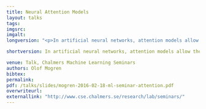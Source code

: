 ```yaml
---
title: Neural Attention Models
layout: talks
tags:
imgsrc: 
imgalt: 
longversion: "<p>In artificial neural networks, attention models allow the system to focus on certain parts of the input. This has shown to improve model accuracy in a number of applications. In image caption generation, attention models help to guide the model towards the parts of the image currently of interest. In neural machine translation, the attention mechanism gives the model an alignment of the words between the source sequence and the target sequence.  In this talk, we'll go through the basic ideas and workings of attention models, both for recurrent networks and for convolutional networks. In conclusion, we will see some recent papers that applies attention mechanisms to solve different tasks in natural language processing and computer vision.<p><em>Mentioned papers</em></p><ul><li><a href=\"http://arxiv.org/abs/1409.0473\" title=\"Bahdanau et.al.\">Bahdanau et.al., Neural Machine Translation by Jointly Learning to Align and Translate</a></li><li><a href=\"http://arxiv.org/abs/1502.03044\" title=\"Xu et.al.\">Xu et.al., Show, Attend and Tell: Neural Image Caption Generation with Visual Attention</a></li><li><a href=\"http://arxiv.org/abs/1602.03001\" title=\"Allamanis et.al.\">Allamanis et.al., A Convolutional Attention Network for Extreme Summarization of Source Code</a></li></ul><p><em>Other related papers</em></p><ul><li><a href=\"http://arxiv.org/abs/1502.04623\" title=\"Gregor et.al.\">Gregor et.al., DRAW: A Recurrent Neural Network For Image Generation</a></li><li><a href=\"http://arxiv.org/abs/1506.03340\" title=\"Hermann et.al.\">Hermann et.al., Teaching Machines to Read and Comprehend</a></li><li><a href=\"http://arxiv.org/abs/1406.1078\" title=\"Cho\">Cho, et.al., Learning Phrase Representations using RNN Encoder-Decoder for Statistical Machine Translation</a></li></ul><p><em>Links</em></p><ul><li><a href=\"https://re-work.co/blog/deep-learning-ilya-sutskever-google-openai\" title=\"Ilya Sutskever Interview\">Interview with Ilya Sutskever</a></li></ul></p>"

shortversion: In artificial neural networks, attention models allow the system to focus on certain parts of the input. This has shown to improve model accuracy in a number of applications. In image caption generation, attention models help to guide the model towards the parts of the image currently of interest. In neural machine translation, the attention mechanism gives the model an alignment of the words between the source sequence and the target sequence.  In this talk, we'll go through the basic ideas and workings of attention models, both for recurrent networks and for convolutional networks. In conclusion, we will see some recent papers that applies attention mechanisms to solve different tasks in natural language processing and computer vision.

venue: Talk, Chalmers Machine Learning Seminars
authors: Olof Mogren
bibtex: 
permalink:
pdf: /talks/slides/mogren-2016-02-18-ml-seminar-attention.pdf
overwriteurl: 
externallink: "http://www.cse.chalmers.se/research/lab/seminars/"
---
```



